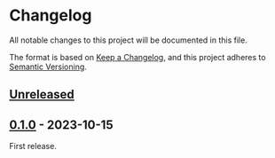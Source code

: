 # Changelog

All notable changes to this project will be documented in this file.

The format is based on [Keep a Changelog](https://keepachangelog.com/en/1.0.0/),
and this project adheres to [Semantic Versioning](https://semver.org/spec/v2.0.0.html).

## [Unreleased]

## [0.1.0] - 2023-10-15

First release.

[unreleased]: https://github.com/LiteLDev/docker-liteloaderbds-server/compare/v0.1.0...HEAD
[0.1.0]: https://github.com/LiteLDev/docker-liteloaderbds-server/releases/tag/v0.1.0
